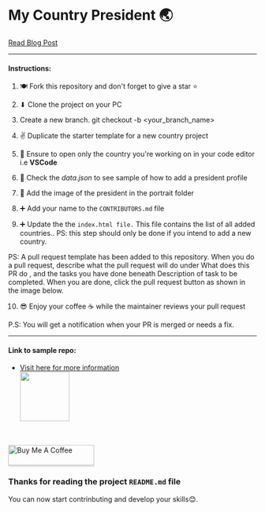 # My Country President 🌏

[Read Blog Post](https://unclebigbay.com/open-source-project-for-everyone)

<hr />

#### Instructions:

1. 🍽 Fork this repository and don't forget to give a star ⭐

2. ⬇ Clone the project on your PC   

3.   Create a new branch.     git checkout -b <your_branch_name>

4. ✌ Duplicate the starter template for a new country project 

5. 🙏 Ensure to open only the country you're working on in your code editor i.e **VSCode**   

6. 👨‍ Check the _data.json_ to see sample of how to add a president profile   

7. 👤 Add the image of the president in the portrait folder   

8. ➕ Add your name to the `CONTRIBUTORS.md` file   
   
9. ➕ Update the the `index.html file.` This file contains the list of all added countries.. PS: this step should only be done if you intend to add a new country. 

  PS: A pull request template has been added to this repository. When you do a pull request, describe what the pull request will do under What does this PR do , and the tasks   you have done beneath Description of task to be completed. When you are done, click the pull request button as shown in the image below.

10. 😎 Enjoy your coffee ☕ while the maintainer reviews your pull request

P.S: You will get a notification when your PR is merged or needs a fix.


<hr />

#### Link to sample repo:
- <a href="https://github.com/unclebay143/nigeria-presidents">Visit here for more information <br> <img src="https://user-images.githubusercontent.com/58919619/135591298-34af9d47-95a4-49c3-83db-d159a7be12cf.png" width="100" ></a>

<br>

<a href="https://www.buymeacoffee.com/unclebigbay" target="_blank"><img src="https://www.buymeacoffee.com/assets/img/custom_images/orange_img.png" alt="Buy Me A Coffee" style="height: 41px !important;width: 174px !important;box-shadow: 0px 3px 2px 0px rgba(190, 190, 190, 0.5) !important;-webkit-box-shadow: 0px 3px 2px 0px rgba(190, 190, 190, 0.5) !important;" ></a>

### Thanks for reading the project `README.md` file

You can now start contrinbuting and develop your skills😊.
